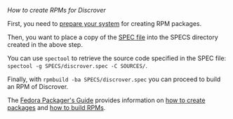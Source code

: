 *How to create RPMs for Discrover*

First, you need to [prepare your system](https://fedoraproject.org/wiki/How_to_create_an_RPM_package#Preparing_your_system) for creating RPM packages.

Then, you want to place a copy of the [SPEC file](https://github.com/maaskola/discrover-packages/raw/master/fedora/SPECS/discrover.spec) into the SPECS directory created in the above step.

You can use ``spectool`` to retrieve the source code specified in the SPEC file: ``spectool -g SPECS/discrover.spec -C SOURCES/``.

Finally, with ``rpmbuild -ba SPECS/discrover.spec`` you can proceed to build an RPM of Discrover.

The [Fedora Packager's Guide](http://docs.fedoraproject.org/en-US/Fedora_Draft_Documentation/0.1/html/Packagers_Guide/index.html) provides information on [how to create packages](http://docs.fedoraproject.org/en-US/Fedora_Draft_Documentation/0.1/html/Packagers_Guide/chap-Packagers_Guide-Creating_and_Building_Packages.html) and [how to build RPMs](http://docs.fedoraproject.org/en-US/Fedora_Draft_Documentation/0.1/html/Packagers_Guide/sect-Packagers_Guide-Building_a_Package.html).
